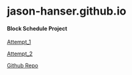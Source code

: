 # jason-hanser.github.io



#### Block Schedule Project

[Attempt_1](https://jason-hanser.github.io/block-schedule/index.html)

[Attempt_2](https://htmlpreview.github.io/?https://github.com/jason-hanser/block-schedule/blob/master/block-schedule-walkthrough-p1.html)

[Github Repo](https://github.com/jason-hanser/block-schedule)




